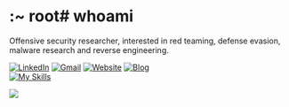 # :~ root# whoami
Offensive security researcher, interested in red teaming, defense evasion, malware research and reverse engineering.

[![LinkedIn](https://img.shields.io/badge/LinkedIn-%230077B5.svg?logo=linkedin&logoColor=white)](https://www.linkedin.com/in/pouya-s-929ab5255) 
[![Gmail](https://img.shields.io/badge/Gmail-D14836?style=for-the-badge&logo=gmail&logoColor=white)](mailto:bl4ckr4z3r@gmail.com) 
[![Website](https://img.shields.io/website-up-down-green-red/http/monip.org.svg)](https://hive.w4lk3r.blog) 
[![Blog](https://img.shields.io/badge/Blogger-FF5722?style=for-the-badge&logo=blogger&logoColor=white)](https://www.w4lk3r.blog/)  
[![My Skills](https://skillicons.dev/icons?i=c,cpp,python,asm)](https://skillicons.dev)

![](https://github-readme-stats.vercel.app/api/top-langs/?username=7h3w4lk3r&theme=synthwave&hide_border=false&include_all_commits=true&count_private=true&layout=compact)<br/>  
